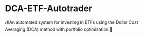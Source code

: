 # DCA-ETF-Autotrader
💰An automated system for investing in ETFs using the Dollar Cost Averaging (DCA) method with portfolio optimization.🚀
